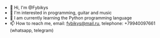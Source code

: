 - 👋 Hi, I'm @Fybikys
- 👀 I'm interested in programming, guitar and music
- 🌱 I am currently learning the Python programming language  
- 📫 How to reach me, email: fybikys@mail.ru, telephone: +79940097661 (whatsapp, telegram)

<!---
Fybikys/Fybikys is a ✨ special ✨ repository because its `README.md` (this file) appears on your GitHub profile.
You can click the Preview link to take a look at your changes.
--->
